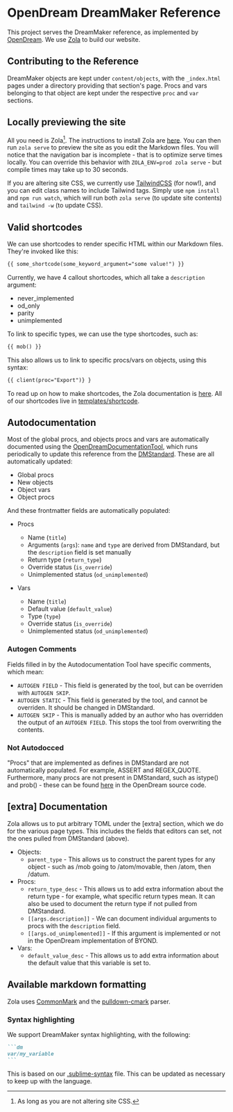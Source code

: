 # OpenDream DreamMaker Reference

This project serves the DreamMaker reference, as implemented by [OpenDream](https://github.com/OpenDreamProject/OpenDream). We use [Zola](https://www.getzola.org/) to build our website.

## Contributing to the Reference

DreamMaker objects are kept under `content/objects`, with the `_index.html` pages under a directory providing that section's page. Procs and vars belonging to that object are kept under the respective `proc` and `var` sections.

## Locally previewing the site

All you need is Zola[^1]. The instructions to install Zola are [here](https://www.getzola.org/documentation/getting-started/installation/). You can then run `zola serve` to preview the site as you edit the Markdown files. You will notice that the navigation bar is incomplete - that is to optimize serve times locally. You can override this behavior with `ZOLA_ENV=prod zola serve` - but compile times may take up to 30 seconds.

[^1]: As long as you are not altering site CSS.

If you are altering site CSS, we currently use [TailwindCSS](https://tailwindcss.com/) (for now!), and you can edit class names to include Tailwind tags. Simply use `npm install` and `npm run watch`, which will run both `zola serve` (to update site contents) and `tailwind -w` (to update CSS).

## Valid shortcodes

We can use shortcodes to render specific HTML within our Markdown files. They're invoked like this:
```md
{{ some_shortcode(some_keyword_argument="some value!") }}
```

Currently, we have 4 callout shortcodes, which all take a `description` argument:
- never_implemented
- od_only
- parity
- unimplemented

To link to specific types, we can use the type shortcodes, such as:

```md
{{ mob() }}
```

This also allows us to link to specific procs/vars on objects, using this syntax:

```md
{{ client(proc="Export")} }
```

To read up on how to make shortcodes, the Zola documentation is [here](https://www.getzola.org/documentation/content/shortcodes/). All of our shortcodes live in [templates/shortcode](templates/shortcodes/).

## Autodocumentation

Most of the global procs, and objects procs and vars are automatically documented using the [OpenDreamDocumentationTool](https://github.com/harryob/OpenDream/tree/oddt/OpenDreamDocumentationTool), which runs periodically to update this reference from the [DMStandard](https://github.com/OpenDreamProject/OpenDream/tree/master/DMCompiler/DMStandard). These are all automatically updated:
- Global procs
- New objects
- Object vars
- Object procs

And these frontmatter fields are automatically populated:

- Procs
  - Name (`title`)
  - Arguments (`args`): `name` and `type` are derived from DMStandard, but the `description` field is set manually
  - Return type (`return_type`)
  - Override status (`is_override`)
  - Unimplemented status (`od_unimplemented`)

- Vars
  - Name (`title`)
  - Default value (`default_value`)
  - Type (`type`)
  - Override status (`is_override`)
  - Unimplemented status (`od_unimplemented`)

### Autogen Comments

Fields filled in by the Autodocumentation Tool have specific comments, which mean:
- `AUTOGEN FIELD` - This field is generated by the tool, but can be overriden with `AUTOGEN SKIP`.
- `AUTOGEN STATIC` - This field is generated by the tool, and cannot be overriden. It should be changed in DMStandard.
- `AUTOGEN SKIP` - This is manually added by an author who has overridden the output of an `AUTOGEN FIELD`. This stops the tool from overwriting the contents.

### Not Autodocced

"Procs" that are implemented as defines in DMStandard are not automatically populated. For example, ASSERT and REGEX_QUOTE. Furthermore, many procs are not present in DMStandard, such as istype() and prob() - these can be found [here](https://github.com/OpenDreamProject/OpenDream/blob/master/DMCompiler/Compiler/DM/DMParser.cs#L2460) in the OpenDream source code.

## [extra] Documentation

Zola allows us to put arbitrary TOML under the [extra] section, which we do for the various page types. This includes the fields that editors can set, not the ones pulled from DMStandard (above).

- Objects:
  - `parent_type` - This allows us to construct the parent types for any object - such as /mob going to /atom/movable, then /atom, then /datum.
- Procs:
  - `return_type_desc` - This allows us to add extra information about the return type - for example, what specific return types mean. It can also be used to document the return type if not pulled from DMStandard.
  - `[[args.description]]` - We can document individual arguments to procs with the `description` field.
  - `[[args.od_unimplemented]]` - If this argument is implemented or not in the OpenDream implementation of BYOND.
- Vars:
  - `default_value_desc` - This allows us to add extra information about the default value that this variable is set to.

## Available markdown formatting

Zola uses [CommonMark](https://commonmark.org/) and the [pulldown-cmark](https://github.com/pulldown-cmark/pulldown-cmark#pulldown-cmark) parser.

### Syntax highlighting

We support DreamMaker syntax highlighting, with the following:

`````md
```dm
var/my_variable
```
`````

This is based on our [.sublime-syntax](syntaxes/dreammaker.sublime-syntax) file. This can be updated as necessary to keep up with the language.